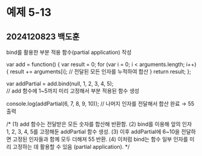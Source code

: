 # 예제 5-13  
## 2024120823 백도훈

bind를 활용한 부분 적용 함수(partial application) 작성

var add = function() {
  var result = 0;
  for (var i = 0; i < arguments.length; i++) {
    result += arguments[i];  // 전달된 모든 인자를 누적하여 합산
  }
  return result;
};

var addPartial = add.bind(null, 1, 2, 3, 4, 5);  
// add 함수에 1~5까지 미리 고정해서 부분 적용된 함수 생성

console.log(addPartial(6, 7, 8, 9, 10));  // 나머지 인자를 전달해서 합산 완료 → 55 출력

/*
(1) add 함수는 전달받은 모든 숫자를 합산해 반환함.
(2) bind를 이용해 앞의 인자 1, 2, 3, 4, 5를 고정해둔 addPartial 함수 생성.
(3) 이후 addPartial에 6~10을 전달하면 고정된 인자들과 함께 모두 더해져 55 반환.
(4) 이처럼 bind는 함수 일부 인자를 미리 고정하는 데 활용할 수 있음 (partial application).
*/
